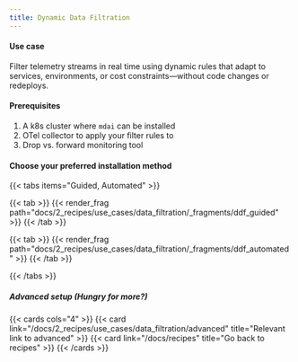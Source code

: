 ```yaml
---
title: Dynamic Data Filtration
---
```


#### Use case

Filter telemetry streams in real time using dynamic rules that adapt to services, environments, or cost constraints—without code changes or redeploys.

#### Prerequisites

1. A k8s cluster where `mdai` can be installed
2. OTel collector to apply your filter rules to
3. Drop vs. forward monitoring tool

#### Choose your preferred installation method


{{< tabs items="Guided, Automated" >}}

  {{< tab >}}
    {{< render_frag path="docs/2_recipes/use_cases/data_filtration/_fragments/ddf_guided" >}}
  {{< /tab >}}

  {{< tab >}}
    {{< render_frag path="docs/2_recipes/use_cases/data_filtration/_fragments/ddf_automated" >}}
  {{< /tab >}}

{{< /tabs >}}


##### Advanced setup (Hungry for more?)

{{< cards cols="4" >}}
  {{< card link="/docs/2_recipes/use_cases/data_filtration/advanced" title="Relevant link to advanced" >}}
  {{< card link="/docs/recipes" title="Go back to recipes" >}}
{{< /cards >}}

